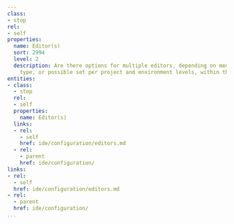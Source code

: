 ```yaml
---
class:
- stop
rel:
- self
properties:
  name: Editor(s)
  sort: 2994
  level: 2
  description: Are there options for multiple editors, depending on media or file
    type, or possible set per project and environment levels, within the IDE.
entities:
- class:
  - stop
  rel:
  - self
  properties:
    name: Editor(s)
  links:
  - rel:
    - self
    href: ide/configuration/editors.md
  - rel:
    - parent
    href: ide/configuration/
links:
- rel:
  - self
  href: ide/configuration/editors.md
- rel:
  - parent
  href: ide/configuration/
...
```


